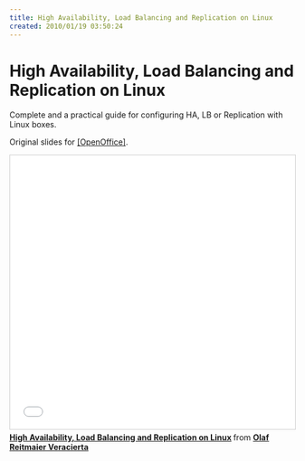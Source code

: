 ```yaml
---
title: High Availability, Load Balancing and Replication on Linux
created: 2010/01/19 03:50:24
---
```


# High Availability, Load Balancing and Replication on Linux

Complete and a practical guide for configuring HA, LB or Replication with Linux boxes. 

Original slides for [[OpenOffice]](https://www.olafrv.com/wordpress/wp-content/uploads/2010/01/HALBR-Linux.ppt). 

<div class="text-center">
<iframe src="//www.slideshare.net/slideshow/embed_code/key/24eDptmTvAaEjW" width="595" height="485" frameborder="0" marginwidth="0" marginheight="0" scrolling="no" style="border:1px solid #CCC; border-width:1px; margin-bottom:5px; max-width: 100%;" allowfullscreen> </iframe> <div style="margin-bottom:5px"> <strong> <a href="//www.slideshare.net/olafrv/high-availability-load-balancing-and-replication-on-linux" title="High Availability, Load Balancing and Replication on Linux" target="_blank">High Availability, Load Balancing and Replication on Linux</a> </strong> from <strong><a href="https://www.slideshare.net/olafrv" target="_blank">Olaf Reitmaier Veracierta</a></strong></div>
</div>


